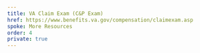 ```yaml
---
title: VA Claim Exam (C&P Exam)
href: https://www.benefits.va.gov/compensation/claimexam.asp
spoke: More Resources
order: 4
private: true
---
```

